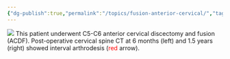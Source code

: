 ```yaml
---
{"dg-publish":true,"permalink":"/topics/fusion-anterior-cervical/","tags":["spine","cervical","fusion"],"created":"2025-03-09T18:10:25.032-07:00","updated":"2025-03-10T11:27:58.972-07:00"}
---
```



![](https://i.imgur.com/hC09JnB.png)
This patient underwent C5-C6 anterior cervical discectomy and fusion (ACDF). Post-operative cervical spine CT at 6 months (left) and 1.5 years (right) showed interval arthrodesis (<span style="color: red">red</span> arrow).
